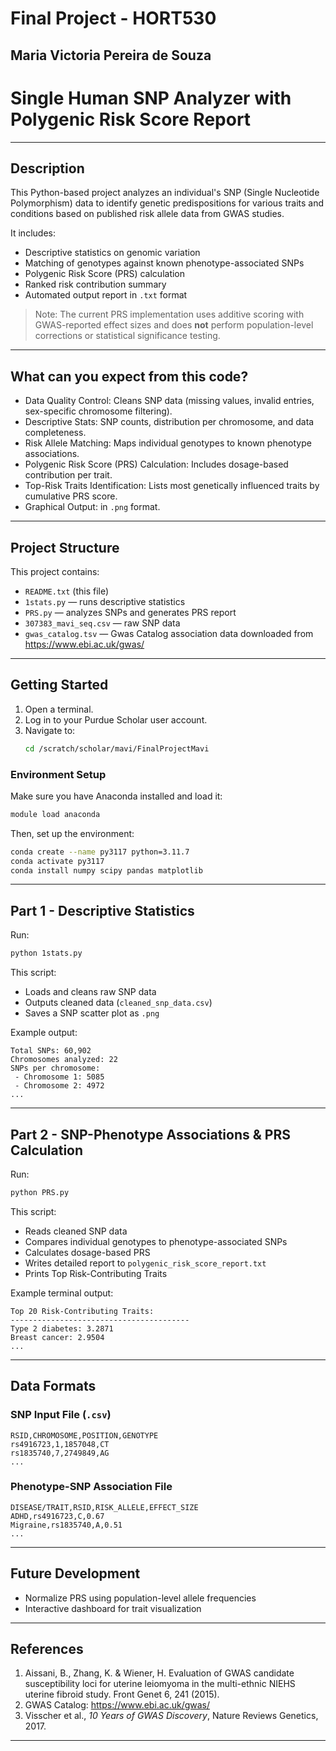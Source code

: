 # Final Project - HORT530
## Maria Victoria Pereira de Souza

# Single Human SNP Analyzer with Polygenic Risk Score Report

---

## Description  
This Python-based project analyzes an individual's SNP (Single Nucleotide Polymorphism) data to identify genetic predispositions 
for various traits and conditions based on published risk allele data from GWAS studies.  

It includes:
- Descriptive statistics on genomic variation  
- Matching of genotypes against known phenotype-associated SNPs  
- Polygenic Risk Score (PRS) calculation  
- Ranked risk contribution summary  
- Automated output report in `.txt` format

> Note: The current PRS implementation uses additive scoring with GWAS-reported effect sizes and 
does **not** perform population-level corrections or statistical significance testing.

---

## What can you expect from this code?
- Data Quality Control: Cleans SNP data (missing values, invalid entries, sex-specific chromosome filtering).  
- Descriptive Stats: SNP counts, distribution per chromosome, and data completeness.  
- Risk Allele Matching: Maps individual genotypes to known phenotype associations.  
- Polygenic Risk Score (PRS) Calculation: Includes dosage-based contribution per trait.  
- Top-Risk Traits Identification: Lists most genetically influenced traits by cumulative PRS score.  
- Graphical Output: in `.png` format.  

---

## Project Structure  

This project contains:
- `README.txt` (this file)  
- `1stats.py` — runs descriptive statistics  
- `PRS.py` — analyzes SNPs and generates PRS report  
- `307383_mavi_seq.csv` — raw SNP data  
- `gwas_catalog.tsv` — Gwas Catalog association data downloaded from https://www.ebi.ac.uk/gwas/

---

## Getting Started  

1. Open a terminal.  
2. Log in to your Purdue Scholar user account.  
3. Navigate to:  
   ```bash
   cd /scratch/scholar/mavi/FinalProjectMavi
   ```

### Environment Setup

Make sure you have Anaconda installed and load it:
```bash
module load anaconda
```

Then, set up the environment:
```bash
conda create --name py3117 python=3.11.7
conda activate py3117
conda install numpy scipy pandas matplotlib 
```

---

## Part 1 - Descriptive Statistics

Run:
```bash
python 1stats.py
```

This script:
- Loads and cleans raw SNP data  
- Outputs cleaned data (`cleaned_snp_data.csv`)  
- Saves a SNP scatter plot as `.png`

Example output:
```
Total SNPs: 60,902  
Chromosomes analyzed: 22  
SNPs per chromosome:  
 - Chromosome 1: 5085  
 - Chromosome 2: 4972  
...
```

---

## Part 2 - SNP-Phenotype Associations & PRS Calculation

Run:
```bash
python PRS.py
```

This script:
- Reads cleaned SNP data  
- Compares individual genotypes to phenotype-associated SNPs  
- Calculates dosage-based PRS  
- Writes detailed report to `polygenic_risk_score_report.txt`  
- Prints Top Risk-Contributing Traits

Example terminal output:
```
Top 20 Risk-Contributing Traits:
----------------------------------------
Type 2 diabetes: 3.2871  
Breast cancer: 2.9504   
...
```

---

## Data Formats

### SNP Input File (`.csv`)
```
RSID,CHROMOSOME,POSITION,GENOTYPE  
rs4916723,1,1857048,CT  
rs1835740,7,2749849,AG  
...
```

### Phenotype-SNP Association File
```
DISEASE/TRAIT,RSID,RISK_ALLELE,EFFECT_SIZE  
ADHD,rs4916723,C,0.67  
Migraine,rs1835740,A,0.51  
...
```

---

## Future Development
- Normalize PRS using population-level allele frequencies  
- Interactive dashboard for trait visualization  
  

---

## References  
1. Aissani, B., Zhang, K. & Wiener, H. Evaluation of GWAS candidate susceptibility loci for uterine leiomyoma in the 
multi-ethnic NIEHS uterine fibroid study. Front Genet 6, 241 (2015).  
2. GWAS Catalog: https://www.ebi.ac.uk/gwas/  
3. Visscher et al., *10 Years of GWAS Discovery*, Nature Reviews Genetics, 2017.

---



